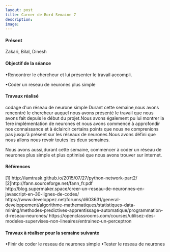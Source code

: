 ```yaml
---
layout: post
title: Carner de Bord Semaine 7
description:
image:
---
```


<div class="box">
<h4>Présent</h4>
Zakari, Bilal, Dinesh

<h4>Objectif de la séance</h4>
  •Rencontrer le chercheur et lui présenter le travail accompli.

  •Coder un reseau de neurones plus simple

<h4>Travaux réalisé</h4>

codage d'un réseau de neurone simple
Durant cette semaine,nous avons rencontré le chercheur auquel nous avons présenté le travail que nous avons fait depuis le début du projet.Nous avons également pu lui montrer la 1ere implémentation de neurones et nous avons commencé à approfondir nos connaissance et à éclaircir certains points que nous ne comprenions pas jusqu'à présent sur les réseaux de neurones.Nous avons défini que nous allons nous revoir toutes les deux semaines.

Nous avons aussi,durant cette semaine, commencer à coder un réseau de neurones plus simple et plus optimisé que nous avons trouver sur internet.

<h4>Références</h4>
[1] http://iamtrask.github.io/2015/07/27/python-network-part2/
[2]http://fann.sourceforge.net/fann_fr.pdf
http://blog.supermaker.space/creer-un-reseau-de-neuronnes-en-javascript-en-30-lignes-de-codes/
https://www.developpez.net/forums/d603631/general-developpement/algorithme-mathematiques/statistiques-data-mining/methodes-predictives-apprentissage-automatique/programmation-d-reseau-neurones/
https://openclassrooms.com/courses/utilisez-des-modeles-supervises-non-lineaires/entrainez-un-perceptron

<h4>Travaux à réaliser pour la semaine suivante</h4>

•Finir de coder le reseau de neurones simple
•Tester le reseau de neurones


</div>